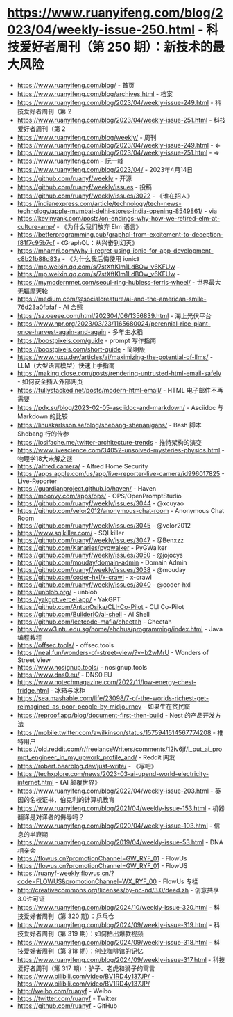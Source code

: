 # https://www.ruanyifeng.com/blog/2023/04/weekly-issue-250.html - 科技爱好者周刊（第 250 期）：新技术的最大风险

- https://www.ruanyifeng.com/blog/ - 首页
- https://www.ruanyifeng.com/blog/archives.html - 档案
- https://www.ruanyifeng.com/blog/2023/04/weekly-issue-249.html - 科技爱好者周刊（第 2
- https://www.ruanyifeng.com/blog/2023/04/weekly-issue-251.html - 科技爱好者周刊（第 2
- https://www.ruanyifeng.com/blog/weekly/ - 周刊
- https://www.ruanyifeng.com/blog/2023/04/weekly-issue-249.html - ⇐
- https://www.ruanyifeng.com/blog/2023/04/weekly-issue-251.html - ⇒
- https://www.ruanyifeng.com - 阮一峰
- https://www.ruanyifeng.com/blog/2023/04/ - 2023年4月14日
- https://github.com/ruanyf/weekly - 开源
- https://github.com/ruanyf/weekly/issues - 投稿
- https://github.com/ruanyf/weekly/issues/3022 - 《谁在招人》
- https://indianexpress.com/article/technology/tech-news-technology/apple-mumbai-delhi-stores-india-opening-8549861/ - via
- https://kevinyank.com/posts/on-endings-why-how-we-retired-elm-at-culture-amp/ - 《为什么我们放弃 Elm 语言》
- https://betterprogramming.pub/graphql-from-excitement-to-deception-f81f7c95b7cf - 《GraphQL：从兴奋到幻灭》
- https://mhamri.com/why-i-regret-using-ionic-for-app-development-c8b21b88d83a - 《为什么我后悔使用 ionic》
- https://mp.weixin.qq.com/s/7stXftKlm1LdBOw_v6KFUw - 
- https://mp.weixin.qq.com/s/7stXftKlm1LdBOw_v6KFUw - 
- https://mymodernmet.com/seoul-ring-hubless-ferris-wheel/ - 世界最大无辐摩天轮
- https://medium.com/@socialcreature/ai-and-the-american-smile-76d23a0fbfaf - AI 合照
- https://sz.oeeee.com/html/202304/06/1356839.html - 海上光伏平台
- https://www.npr.org/2023/03/23/1165680024/perennial-rice-plant-once-harvest-again-and-again - 多年生水稻
- https://boostpixels.com/guide - prompt 写作指南
- https://boostpixels.com/short-guide - 简明版
- https://www.ruxu.dev/articles/ai/maximizing-the-potential-of-llms/ - LLM（大型语言模型）快速上手指南
- https://making.close.com/posts/rendering-untrusted-html-email-safely - 如何安全插入外部网页
- https://fullystacked.net/posts/modern-html-email/ - HTML 电子邮件不再需要<table>
- https://pdx.su/blog/2023-02-05-asciidoc-and-markdown/ - Asciidoc 与 Markdown 的比较
- https://linuskarlsson.se/blog/shebang-shenanigans/ - Bash 脚本 Shebang 行的传参
- https://iosifache.me/twitter-architecture-trends - 推特架构的演变
- https://www.livescience.com/34052-unsolved-mysteries-physics.html - 物理学18大未解之谜
- https://alfred.camera/ - Alfred Home Security
- https://apps.apple.com/us/app/live-reporter-live-camera/id996017825 - Live-Reporter
- https://guardianproject.github.io/haven/ - Haven
- https://moonvy.com/apps/ops/ - OPS/OpenPromptStudio
- https://github.com/ruanyf/weekly/issues/3044 - @xcuyao
- https://github.com/velor2012/anonymous-chat-room - Anonymous Chat Room
- https://github.com/ruanyf/weekly/issues/3045 - @velor2012
- https://www.sqlkiller.com/ - SQLkiller
- https://github.com/ruanyf/weekly/issues/3047 - @Benxzz
- https://github.com/Kanaries/pygwalker - PyGWalker
- https://github.com/ruanyf/weekly/issues/3050 - @jojocys
- https://github.com/mouday/domain-admin - Domain Admin
- https://github.com/ruanyf/weekly/issues/3038 - @mouday
- https://github.com/coder-hxl/x-crawl - x-crawl
- https://github.com/ruanyf/weekly/issues/3040 - @coder-hxl
- https://unblob.org/ - unblob
- https://yakgpt.vercel.app/ - YakGPT
- https://github.com/AntonOsika/CLI-Co-Pilot - CLI Co-Pilot
- https://github.com/BuilderIO/ai-shell - AI Shell
- https://github.com/leetcode-mafia/cheetah - Cheetah
- https://www3.ntu.edu.sg/home/ehchua/programming/index.html - Java 编程教程
- https://offsec.tools/ - offsec.tools
- https://neal.fun/wonders-of-street-view/?v=b2wMrU - Wonders of Street View
- https://www.nosignup.tools/ - nosignup.tools
- https://www.dns0.eu/ - DNS0.EU
- https://www.notechmagazine.com/2022/11/low-energy-chest-fridge.html - 冰箱与冰柜
- https://sea.mashable.com/life/23098/7-of-the-worlds-richest-get-reimagined-as-poor-people-by-midjourney - 如果生在贫民窟
- https://reproof.app/blog/document-first-then-build - Nest 的产品开发方法
- https://mobile.twitter.com/awilkinson/status/1575941514567774208 - 推特用户
- https://old.reddit.com/r/freelanceWriters/comments/12iv6jf/i_put_ai_prompt_engineer_in_my_upwork_profile_and/ - Reddit 网友
- https://robert.bearblog.dev/just-write/ - 《写吧》
- https://techxplore.com/news/2023-03-ai-upend-world-electricity-internet.html - 《AI 颠覆世界》
- https://www.ruanyifeng.com/blog/2022/04/weekly-issue-203.html - 英国的名校证书，伯克利的计算机教育
- https://www.ruanyifeng.com/blog/2021/04/weekly-issue-153.html - 机器翻译是对译者的侮辱吗？
- https://www.ruanyifeng.com/blog/2020/04/weekly-issue-103.html - 信息的半衰期
- https://www.ruanyifeng.com/blog/2019/04/weekly-issue-53.html - DNA 相亲会
- https://flowus.cn?promotionChannel=GW_RYF_01 - FlowUs
- https://flowus.cn?promotionChannel=GW_RYF_01 - FlowUS
- https://ruanyf-weekly.flowus.cn/?code=FLOWUS&promotionChannel=WX_RYF_00 - FlowUs 专栏
- http://creativecommons.org/licenses/by-nc-nd/3.0/deed.zh - 创意共享3.0许可证
- https://www.ruanyifeng.com/blog/2024/10/weekly-issue-320.html - 科技爱好者周刊（第 320 期）：乒乓仓
- https://www.ruanyifeng.com/blog/2024/09/weekly-issue-319.html - 科技爱好者周刊（第 319 期）：如何拍出爆款视频
- https://www.ruanyifeng.com/blog/2024/09/weekly-issue-318.html - 科技爱好者周刊（第 318 期）：创业咖啡馆的记忆
- https://www.ruanyifeng.com/blog/2024/09/weekly-issue-317.html - 科技爱好者周刊（第 317 期）：驴子、老虎和狮子的寓言
- https://www.bilibili.com/video/BV1RD4y137JP/ - https://www.bilibili.com/video/BV1RD4y137JP/
- http://weibo.com/ruanyf - Weibo
- https://twitter.com/ruanyf - Twitter
- https://github.com/ruanyf - GitHub